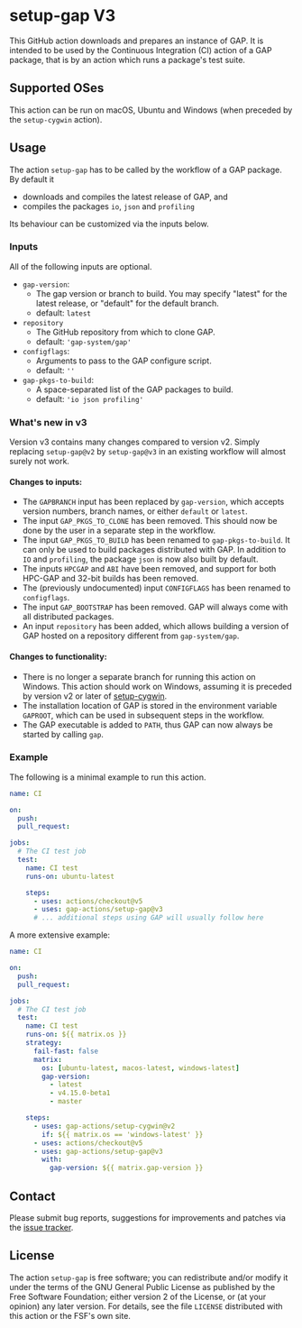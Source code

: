 # setup-gap V3

This GitHub action downloads and prepares an instance of GAP.
It is intended to be used by the Continuous Integration (CI) action of a GAP
package, that is by an action which runs a package's test suite.

## Supported OSes

This action can be run on macOS, Ubuntu and Windows (when preceded by the `setup-cygwin` action).


## Usage

The action `setup-gap` has to be called by the workflow of a GAP
package.
By default it
- downloads and compiles the latest release of GAP, and
- compiles the packages `io`, `json` and `profiling`

Its behaviour can be customized via the inputs below.

### Inputs

All of the following inputs are optional.

- `gap-version`:
   - The gap version or branch to build. You may specify "latest" for the latest release, or "default" for the default branch.
   - default: `latest`
- `repository`
   - The GitHub repository from which to clone GAP.
   - default: `'gap-system/gap'`
- `configflags`:
   - Arguments to pass to the GAP configure script.
   - default: `''`
- `gap-pkgs-to-build`:
   - A space-separated list of the GAP packages to build.
   - default: `'io json profiling'`

### What's new in v3
Version v3 contains many changes compared to version v2. Simply replacing `setup-gap@v2` by `setup-gap@v3` in an existing workflow
will almost surely not work.

#### Changes to inputs:
 - The `GAPBRANCH` input has been replaced by `gap-version`, which accepts version numbers, branch names, or either `default` or `latest`.
 - The input `GAP_PKGS_TO_CLONE` has been removed. This should now be done by the user in a separate step in the workflow.
 - The input `GAP_PKGS_TO_BUILD` has been renamed to `gap-pkgs-to-build`. It can only be used to build packages distributed with GAP.
   In addition to `IO` and `profiling`, the package `json` is now also built by default.
 - The inputs `HPCGAP` and `ABI` have been removed, and support for both HPC-GAP and 32-bit builds has been removed.
 - The (previously undocumented) input `CONFIGFLAGS` has been renamed to `configflags`.
 - The input `GAP_BOOTSTRAP` has been removed. GAP will always come with all distributed packages.
 - An input `repository` has been added, which allows building a version of GAP hosted on a repository different from `gap-system/gap`.

#### Changes to functionality:
 - There is no longer a separate branch for running this action on Windows. This action should work on Windows, assuming it is
   preceded by version v2 or later of [setup-cygwin](https://github.com/gap-actions/setup-gap).
 - The installation location of GAP is stored in the environment variable `GAPROOT`, which can be used in subsequent steps in the workflow.
 - The GAP executable is added to `PATH`, thus GAP can now always be started by calling `gap`.

### Example

The following is a minimal example to run this action.

```yaml
name: CI

on:
  push:
  pull_request:

jobs:
  # The CI test job
  test:
    name: CI test
    runs-on: ubuntu-latest

    steps:
      - uses: actions/checkout@v5
      - uses: gap-actions/setup-gap@v3
      # ... additional steps using GAP will usually follow here
```

A more extensive example:

```yaml
name: CI

on:
  push:
  pull_request:

jobs:
  # The CI test job
  test:
    name: CI test
    runs-on: ${{ matrix.os }}
    strategy:
      fail-fast: false
      matrix:
        os: [ubuntu-latest, macos-latest, windows-latest]
        gap-version:
          - latest
          - v4.15.0-beta1
          - master

    steps:
      - uses: gap-actions/setup-cygwin@v2
        if: ${{ matrix.os == 'windows-latest' }}
      - uses: actions/checkout@v5
      - uses: gap-actions/setup-gap@v3
        with:
          gap-version: ${{ matrix.gap-version }}
```

## Contact
Please submit bug reports, suggestions for improvements and patches via
the [issue tracker](https://github.com/gap-actions/setup-gap/issues).

## License
The action `setup-gap` is free software; you can redistribute
and/or modify it under the terms of the GNU General Public License as published
by the Free Software Foundation; either version 2 of the License, or (at your
opinion) any later version. For details, see the file `LICENSE` distributed
with this action or the FSF's own site.
